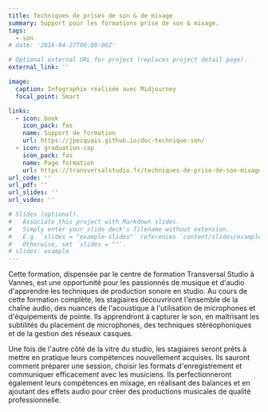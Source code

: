 ```yaml
---
title: Techniques de prises de son & de mixage
summary: Support pour les formations prise de son & mixage.
tags:
  - son
# date: '2016-04-27T00:00:00Z'

# Optional external URL for project (replaces project detail page).
external_link: ''

image:
  caption: Infographie réalisée avec Midjourney
  focal_point: Smart

links:
  - icon: book
    icon_pack: fas
    name: Support de formation
    url: https://jpecquais.github.io/doc-technique-son/
  - icon: graduation-cap
    icon_pack: fas
    name: Page formation
    url: https://transversalstudio.fr/techniques-de-prise-de-son-mixage-mastering/
url_code: ''
url_pdf: ''
url_slides: ''
url_video: ''

# Slides (optional).
#   Associate this project with Markdown slides.
#   Simply enter your slide deck's filename without extension.
#   E.g. `slides = "example-slides"` references `content/slides/example-slides.md`.
#   Otherwise, set `slides = ""`.
# slides: example
---
```


Cette formation, dispensée par le centre de formation Transversal Studio à Vannes, est une opportunité pour les passionnés de musique et d'audio d'apprendre les techniques de production sonore en studio. Au cours de cette formation complète, les stagiaires découvriront l'ensemble de la chaîne audio, des nuances de l'acoustique à l'utilisation de microphones et d'équipements de pointe. Ils apprendront à capturer le son, en maîtrisant les subtilités du placement de microphones, des techniques stéréophoniques et de la gestion des réseaux casques.

Une fois de l'autre côté de la vitre du studio, les stagiaires seront prêts à mettre en pratique leurs compétences nouvellement acquises. Ils sauront comment préparer une session, choisir les formats d'enregistrement et communiquer efficacement avec les musiciens. Ils perfectionneront également leurs compétences en mixage, en réalisant des balances et en ajoutant des effets audio pour créer des productions musicales de qualité professionnelle.